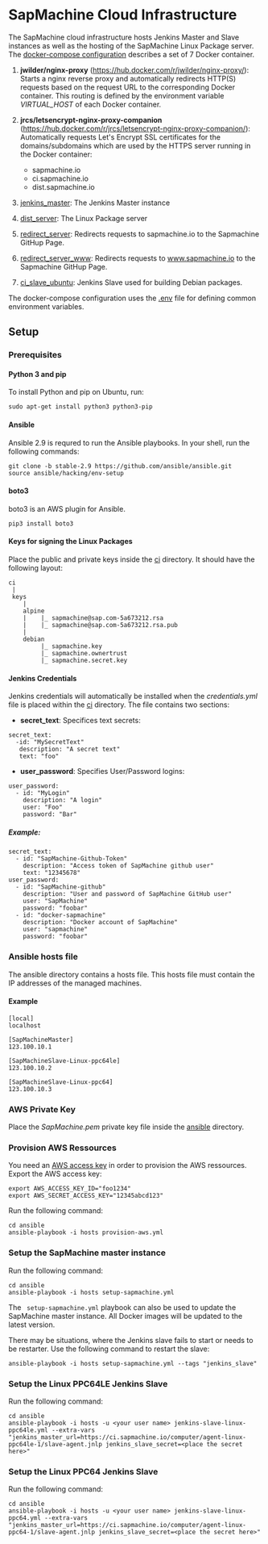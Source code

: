# SapMachine Cloud Infrastructure

The SapMachine cloud infrastructure hosts Jenkins Master and Slave instances as well as the hosting of the SapMachine Linux Package server.
The [docker-compose configuration](compose.yml) describes a set of 7 Docker container.

1. **jwilder/nginx-proxy** (https://hub.docker.com/r/jwilder/nginx-proxy/): Starts a nginx reverse proxy and automatically redirects HTTP(S) requests based on the request URL to the corresponding Docker container. This routing is defined by the environment variable *VIRTUAL_HOST* of each Docker container.
2. **jrcs/letsencrypt-nginx-proxy-companion** (https://hub.docker.com/r/jrcs/letsencrypt-nginx-proxy-companion/): Automatically requests Let's Encrypt SSL certificates for the domains/subdomains which are used by the HTTPS server running in the Docker container:
	* sapmachine.io
	* ci.sapmachine.io
	* dist.sapmachine.io

3. [jenkins_master](ci/Dockerfile): The Jenkins Master instance
4. [dist_server](dist/Dockerfile): The Linux Package server
5. [redirect_server](redirect/Dockerfile): Redirects requests to sapmachine.io to the Sapmachine GitHup Page.
6. [redirect_server_www](redirect/Dockerfile): Redirects requests to www.sapmachine.io to the Sapmachine GitHup Page.
7. [ci_slave_ubuntu](ci-slave-ubuntu/Dockerfile): Jenkins Slave used for building Debian packages.

The docker-compose configuration uses the [.env](.env) file for defining common environment variables.

## Setup

### Prerequisites

#### Python 3 and pip

To install Python and pip on Ubuntu, run:

```
sudo apt-get install python3 python3-pip
```

#### Ansible

Ansible 2.9 is requred to run the Ansible playbooks. In your shell, run the following commands:

```
git clone -b stable-2.9 https://github.com/ansible/ansible.git
source ansible/hacking/env-setup
```

#### boto3

boto3 is an AWS plugin for Ansible.

```
pip3 install boto3
```

#### Keys for signing the Linux Packages

Place the public and private keys inside the [ci](ci) directory. It should have the following layout:

```
ci
 |
 keys
    |
    alpine
    |    |_ sapmachine@sap.com-5a673212.rsa
    |    |_ sapmachine@sap.com-5a673212.rsa.pub
    |
    debian
         |_ sapmachine.key
         |_ sapmachine.ownertrust
         |_ sapmachine.secret.key
```

#### Jenkins Credentials

Jenkins credentials will automatically be installed when the *credentials.yml* file is placed within the [ci](ci) directory.
The file contains two sections:

* **secret_text**: Specifices text secrets:
```
secret_text:
  -id: "MySecretText"
   description: "A secret text"
   text: "foo"
```
* **user_password**: Specifies User/Password logins:
```
user_password:
  - id: "MyLogin"
    description: "A login"
    user: "Foo"
    password: "Bar"
```

##### Example:

```
secret_text:
  - id: "SapMachine-Github-Token"
    description: "Access token of SapMachine github user"
    text: "12345678"
user_password:
  - id: "SapMachine-github"
    description: "User and password of SapMachine GitHub user"
    user: "SapMachine"
    password: "foobar"
  - id: "docker-sapmachine"
    description: "Docker account of SapMachine"
    user: "sapmachine"
    password: "foobar"
```

### Ansible hosts file

The ansible directory contains a hosts file.
This hosts file must contain the IP addresses of the managed machines.

#### Example

```
[local]
localhost

[SapMachineMaster]
123.100.10.1

[SapMachineSlave-Linux-ppc64le]
123.100.10.2

[SapMachineSlave-Linux-ppc64]
123.100.10.3
```

### AWS Private Key

Place the *SapMachine.pem* private key file inside the [ansible](ansible) directory.

### Provision AWS Ressources

You need an [AWS access key](https://docs.aws.amazon.com/IAM/latest/UserGuide/id_credentials_access-keys.html) in order to provision the AWS ressources.
Export the AWS access key:

```
export AWS_ACCESS_KEY_ID="foo1234"
export AWS_SECRET_ACCESS_KEY="12345abcd123"
```

Run the following command:

```
cd ansible
ansible-playbook -i hosts provision-aws.yml
```

### Setup the SapMachine master instance

Run the following command:

```
cd ansible
ansible-playbook -i hosts setup-sapmachine.yml
```

The ``` setup-sapmachine.yml``` playbook can also be used to update the SapMachine master instance. All Docker images will be updated to the latest version.

There may be situations, where the Jenkins slave fails to start or needs to be restarter. Use the following command to restart the slave:

```
ansible-playbook -i hosts setup-sapmachine.yml --tags "jenkins_slave"
```

### Setup the Linux PPC64LE Jenkins Slave

Run the following command:

```
cd ansible
ansible-playbook -i hosts -u <your user name> jenkins-slave-linux-ppc64le.yml --extra-vars "jenkins_master_url=https://ci.sapmachine.io/computer/agent-linux-ppc64le-1/slave-agent.jnlp jenkins_slave_secret=<place the secret here>"
```


### Setup the Linux PPC64 Jenkins Slave

Run the following command:

```
cd ansible
ansible-playbook -i hosts -u <your user name> jenkins-slave-linux-ppc64.yml --extra-vars "jenkins_master_url=https://ci.sapmachine.io/computer/agent-linux-ppc64-1/slave-agent.jnlp jenkins_slave_secret=<place the secret here>"
```

